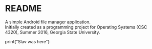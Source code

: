 # README #

A simple Android file manager application.  
Initially created as a programming project for Operating Systems (CSC 4320), Summer 2016, Georgia State University.



print("Slav was here")